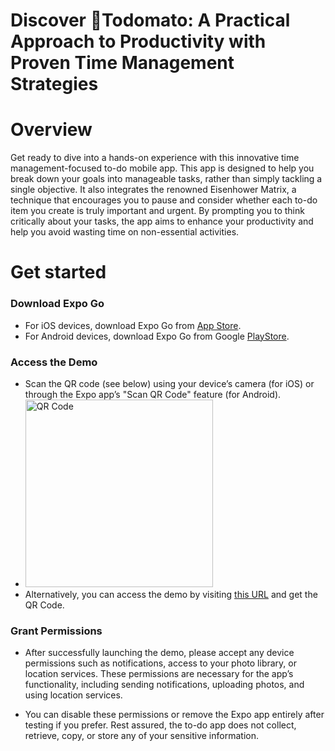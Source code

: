 # Discover 🍅Todomato: A Practical Approach to Productivity with Proven Time Management Strategies

# Overview
Get ready to dive into a hands-on experience with this innovative time management-focused to-do mobile app. This app is designed to help you break down your goals into manageable tasks, rather than simply tackling a single objective. It also integrates the renowned Eisenhower Matrix, a technique that encourages you to pause and consider whether each to-do item you create is truly important and urgent. By prompting you to think critically about your tasks, the app aims to enhance your productivity and help you avoid wasting time on non-essential activities.

# Get started

### Download Expo Go

* For iOS devices, download Expo Go from [App Store](https://apps.apple.com/us/app/expo-go/id982107779).
* For Android devices, download Expo Go from Google [PlayStore](https://play.google.com/store/apps/details?id=host.exp.exponent&hl=en_US).

### Access the Demo
* Scan the QR code (see below) using your device’s camera (for iOS) or through the Expo app’s "Scan QR Code" feature (for Android).
* <img src="https://github.com/user-attachments/assets/61def907-bf59-4a3e-81c5-71e35639430e" width="300" height="300" alt="QR Code">
* Alternatively, you can access the demo by visiting [this URL](https://expo.dev/preview/update?message=Merge%20pull%20request%20%2314%20from%20hiichris%2Fdev%0A%0AFinal%20Update&updateRuntimeVersion=1.0.0&createdAt=2024-09-08T21%3A41%3A03.872Z&slug=exp&projectId=ab26227b-b0ff-4ea0-929b-f0ffddd8f692&group=7e34a9cc-f347-4101-8776-db87ff28949c) and get the QR Code.


### Grant Permissions

* After successfully launching the demo, please accept any device permissions such as notifications, access to your photo library, or location services. These permissions are necessary for the app’s functionality, including sending notifications, uploading photos, and using location services.

* You can disable these permissions or remove the Expo app entirely after testing if you prefer. Rest assured, the to-do app does not collect, retrieve, copy, or store any of your sensitive information.
